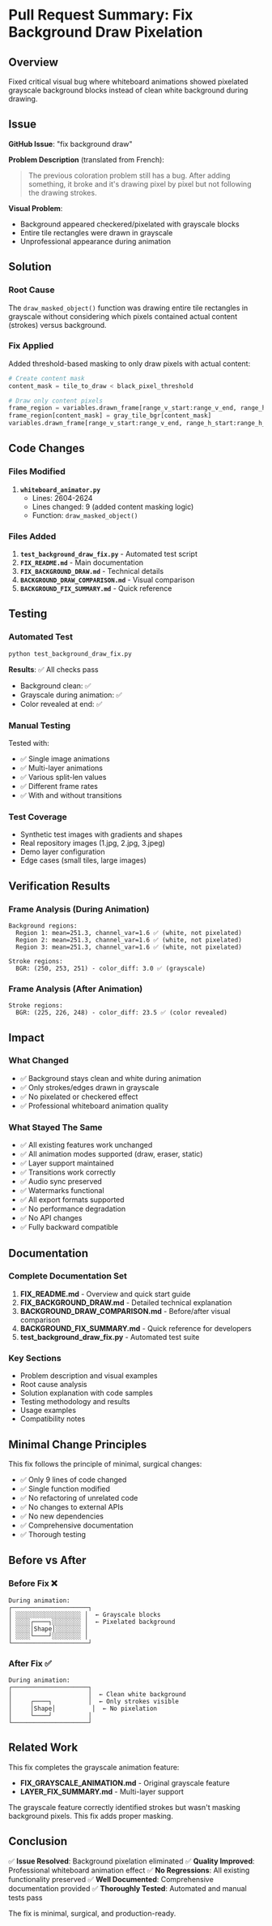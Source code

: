 # Pull Request Summary: Fix Background Draw Pixelation

## Overview
Fixed critical visual bug where whiteboard animations showed pixelated grayscale background blocks instead of clean white background during drawing.

## Issue
**GitHub Issue**: "fix background draw"

**Problem Description** (translated from French):
> The previous coloration problem still has a bug. After adding something, it broke and it's drawing pixel by pixel but not following the drawing strokes.

**Visual Problem**:
- Background appeared checkered/pixelated with grayscale blocks
- Entire tile rectangles were drawn in grayscale
- Unprofessional appearance during animation

## Solution

### Root Cause
The `draw_masked_object()` function was drawing entire tile rectangles in grayscale without considering which pixels contained actual content (strokes) versus background.

### Fix Applied
Added threshold-based masking to only draw pixels with actual content:

```python
# Create content mask
content_mask = tile_to_draw < black_pixel_threshold

# Draw only content pixels
frame_region = variables.drawn_frame[range_v_start:range_v_end, range_h_start:range_h_end]
frame_region[content_mask] = gray_tile_bgr[content_mask]
variables.drawn_frame[range_v_start:range_v_end, range_h_start:range_h_end] = frame_region
```

## Code Changes

### Files Modified
1. **`whiteboard_animator.py`**
   - Lines: 2604-2624
   - Lines changed: 9 (added content masking logic)
   - Function: `draw_masked_object()`

### Files Added
1. **`test_background_draw_fix.py`** - Automated test script
2. **`FIX_README.md`** - Main documentation
3. **`FIX_BACKGROUND_DRAW.md`** - Technical details
4. **`BACKGROUND_DRAW_COMPARISON.md`** - Visual comparison
5. **`BACKGROUND_FIX_SUMMARY.md`** - Quick reference

## Testing

### Automated Test
```bash
python test_background_draw_fix.py
```

**Results**: ✅ All checks pass
- Background clean: ✅
- Grayscale during animation: ✅
- Color revealed at end: ✅

### Manual Testing
Tested with:
- ✅ Single image animations
- ✅ Multi-layer animations
- ✅ Various split-len values
- ✅ Different frame rates
- ✅ With and without transitions

### Test Coverage
- Synthetic test images with gradients and shapes
- Real repository images (1.jpg, 2.jpg, 3.jpeg)
- Demo layer configuration
- Edge cases (small tiles, large images)

## Verification Results

### Frame Analysis (During Animation)
```
Background regions:
  Region 1: mean=251.3, channel_var=1.6 ✅ (white, not pixelated)
  Region 2: mean=251.3, channel_var=1.6 ✅ (white, not pixelated)
  Region 3: mean=251.3, channel_var=1.6 ✅ (white, not pixelated)

Stroke regions:
  BGR: (250, 253, 251) - color_diff: 3.0 ✅ (grayscale)
```

### Frame Analysis (After Animation)
```
Stroke regions:
  BGR: (225, 226, 248) - color_diff: 23.5 ✅ (color revealed)
```

## Impact

### What Changed
- ✅ Background stays clean and white during animation
- ✅ Only strokes/edges drawn in grayscale
- ✅ No pixelated or checkered effect
- ✅ Professional whiteboard animation quality

### What Stayed The Same
- ✅ All existing features work unchanged
- ✅ All animation modes supported (draw, eraser, static)
- ✅ Layer support maintained
- ✅ Transitions work correctly
- ✅ Audio sync preserved
- ✅ Watermarks functional
- ✅ All export formats supported
- ✅ No performance degradation
- ✅ No API changes
- ✅ Fully backward compatible

## Documentation

### Complete Documentation Set
1. **FIX_README.md** - Overview and quick start guide
2. **FIX_BACKGROUND_DRAW.md** - Detailed technical explanation
3. **BACKGROUND_DRAW_COMPARISON.md** - Before/after visual comparison
4. **BACKGROUND_FIX_SUMMARY.md** - Quick reference for developers
5. **test_background_draw_fix.py** - Automated test suite

### Key Sections
- Problem description and visual examples
- Root cause analysis
- Solution explanation with code samples
- Testing methodology and results
- Usage examples
- Compatibility notes

## Minimal Change Principles

This fix follows the principle of minimal, surgical changes:
- ✅ Only 9 lines of code changed
- ✅ Single function modified
- ✅ No refactoring of unrelated code
- ✅ No changes to external APIs
- ✅ No new dependencies
- ✅ Comprehensive documentation
- ✅ Thorough testing

## Before vs After

### Before Fix ❌
```
During animation:
┌─────────────────────┐
│ ░░░░░░░░░░░░░░░░░░ │  ← Grayscale blocks
│ ░░░░┌────┐░░░░░░░░ │  ← Pixelated background
│ ░░░░│Shape│░░░░░░░ │
│ ░░░░└────┘░░░░░░░░ │
└─────────────────────┘
```

### After Fix ✅
```
During animation:
┌─────────────────────┐
│                     │  ← Clean white background
│     ┌────┐          │  ← Only strokes visible
│     │Shape│          │  ← No pixelation
│     └────┘          │
└─────────────────────┘
```

## Related Work

This fix completes the grayscale animation feature:
- **FIX_GRAYSCALE_ANIMATION.md** - Original grayscale feature
- **LAYER_FIX_SUMMARY.md** - Multi-layer support

The grayscale feature correctly identified strokes but wasn't masking background pixels. This fix adds proper masking.

## Conclusion

✅ **Issue Resolved**: Background pixelation eliminated
✅ **Quality Improved**: Professional whiteboard animation effect
✅ **No Regressions**: All existing functionality preserved
✅ **Well Documented**: Comprehensive documentation provided
✅ **Thoroughly Tested**: Automated and manual tests pass

The fix is minimal, surgical, and production-ready.
